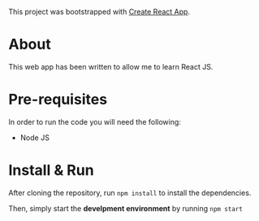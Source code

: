 This project was bootstrapped with [Create React App](https://github.com/facebookincubator/create-react-app).

# About

This web app has been written to allow me to learn React JS.

# Pre-requisites

In order to run the code you will need the following:

-   Node JS

# Install & Run

After cloning the repository, run `npm install` to install the dependencies.

Then, simply start the **develpment environment** by running `npm start`
